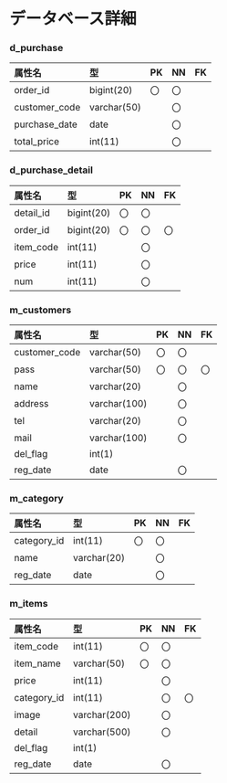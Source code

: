 
# データベース詳細


### d_purchase

|属性名|型|PK|NN|FK|
|:---|:---|:---|:---|:---|
|order_id|bigint(20)|〇|〇||
|customer_code|varchar(50)||〇||
|purchase_date|date||〇||
|total_price|int(11)||〇||



### d_purchase_detail

|属性名|型|PK|NN|FK|
|:---|:---|:---|:---|:---|
|detail_id|bigint(20)|〇|〇||
|order_id|bigint(20)|〇|〇|〇|
|item_code|int(11)||〇||
|price|int(11)||〇||
|num|int(11)||〇||


### m_customers

|属性名|型|PK|NN|FK|
|:---|:---|:---|:---|:---|
|customer_code|varchar(50)|〇|〇||
|pass|varchar(50)|〇|〇|〇|
|name|varchar(20)||〇||
|address|varchar(100)||〇||
|tel|varchar(20)||〇||
|mail|varchar(100)||〇||
|del_flag|int(1)||||
|reg_date|date||〇||

### m_category

|属性名|型|PK|NN|FK|
|:---|:---|:---|:---|:---|
|category_id|int(11)|〇|〇||
|name|varchar(20)||〇||
|reg_date|date||〇||

### m_items

|属性名|型|PK|NN|FK|
|:---|:---|:---|:---|:---|
|item_code|int(11)|〇|〇||
|item_name|varchar(50)|〇|〇||
|price|int(11)||〇||
|category_id|int(11)||〇|〇|
|image|varchar(200)||〇||
|detail|varchar(500)||〇||
|del_flag|int(1)||||
|reg_date|date||〇||
